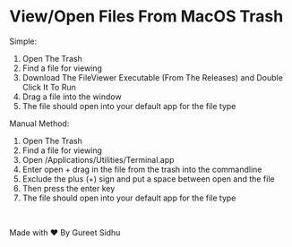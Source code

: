 # View/Open Files From MacOS Trash

Simple:
  1. Open The Trash
  2. Find a file for viewing
  3. Download The FileViewer Executable (From The Releases) and Double Click It To Run
  4. Drag a file into the window
  5. The file should open into your default app for the file type


Manual Method:

  1. Open The Trash
  2. Find a file for viewing
  3. Open /Applications/Utilities/Terminal.app
  4. Enter open + drag in the file from the trash into the commandline 
  5. Exclude the plus (+) sign and put a space between open and the file 
  6. Then press the enter key
  7. The file should open into your default app for the file type


‎

Made with ❤️ By Gureet Sidhu
